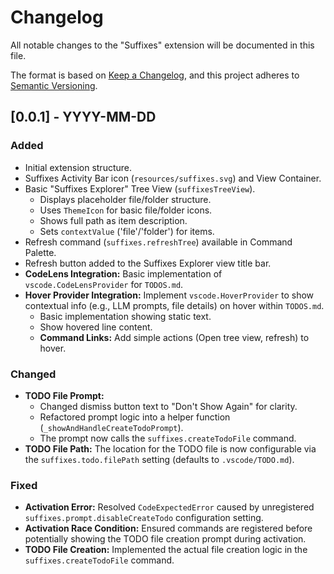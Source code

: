 # Changelog

All notable changes to the "Suffixes" extension will be documented in this file.

The format is based on [Keep a Changelog](https://keepachangelog.com/en/1.0.0/),
and this project adheres to [Semantic Versioning](https://semver.org/spec/v2.0.0.html).

## [0.0.1] - YYYY-MM-DD

### Added

- Initial extension structure.
- Suffixes Activity Bar icon (`resources/suffixes.svg`) and View Container.
- Basic "Suffixes Explorer" Tree View (`suffixesTreeView`).
  - Displays placeholder file/folder structure.
  - Uses `ThemeIcon` for basic file/folder icons.
  - Shows full path as item description.
  - Sets `contextValue` ('file'/'folder') for items.
- Refresh command (`suffixes.refreshTree`) available in Command Palette.
- Refresh button added to the Suffixes Explorer view title bar.
- **CodeLens Integration:** Basic implementation of `vscode.CodeLensProvider` for `TODOS.md`.
- **Hover Provider Integration:** Implement `vscode.HoverProvider` to show contextual info (e.g., LLM prompts, file details) on hover within `TODOS.md`.
  - Basic implementation showing static text.
  - Show hovered line content.
  - **Command Links:** Add simple actions (Open tree view, refresh) to hover.

### Changed

- **TODO File Prompt:**
  - Changed dismiss button text to "Don't Show Again" for clarity.
  - Refactored prompt logic into a helper function (`_showAndHandleCreateTodoPrompt`).
  - The prompt now calls the `suffixes.createTodoFile` command.
- **TODO File Path:** The location for the TODO file is now configurable via the `suffixes.todo.filePath` setting (defaults to `.vscode/TODO.md`).

### Fixed

- **Activation Error:** Resolved `CodeExpectedError` caused by unregistered `suffixes.prompt.disableCreateTodo` configuration setting.
- **Activation Race Condition:** Ensured commands are registered before potentially showing the TODO file creation prompt during activation.
- **TODO File Creation:** Implemented the actual file creation logic in the `suffixes.createTodoFile` command.

